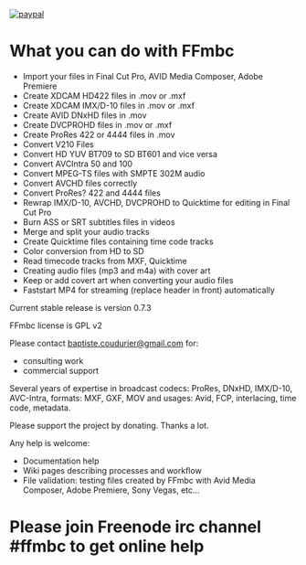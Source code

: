 
[![paypal](https://www.paypalobjects.com/en_US/i/btn/btn_donateCC_LG.gif)](https://www.paypal.com/cgi-bin/webscr?cmd=_s-xclick&hosted_button_id=YZXVPDXN68FDG)

# What you can do with FFmbc #

- Import your files in Final Cut Pro, AVID Media Composer, Adobe Premiere
- Create XDCAM HD422 files in .mov or .mxf
- Create XDCAM IMX/D-10 files in .mov or .mxf
- Create AVID DNxHD files in .mov
- Create DVCPROHD files in .mov or .mxf
- Create ProRes 422 or 4444 files in .mov
- Convert V210 Files
- Convert HD YUV BT709 to SD BT601 and vice versa
- Convert AVCIntra 50 and 100
- Convert MPEG-TS files with SMPTE 302M audio
- Convert AVCHD files correctly
- Convert ProRes? 422 and 4444 files
- Rewrap IMX/D-10, AVCHD, DVCPROHD to Quicktime for editing in Final Cut Pro
- Burn ASS or SRT subtitles files in videos
- Merge and split your audio tracks
- Create Quicktime files containing time code tracks
- Color conversion from HD to SD
- Read timecode tracks from MXF, Quicktime
- Creating audio files (mp3 and m4a) with cover art
- Keep or add covert art when converting your audio files
- Faststart MP4 for streaming (replace header in front) automatically

Current stable release is version 0.7.3

FFmbc license is GPL v2

Please contact baptiste.coudurier@gmail.com for:
 - consulting work
 - commercial support

Several years of expertise in broadcast codecs: ProRes, DNxHD, IMX/D-10, AVC-Intra, formats: MXF, GXF, MOV and usages: Avid, FCP, interlacing, time code, metadata.

Please support the project by donating. Thanks a lot.

Any help is welcome:
- Documentation help
- Wiki pages describing processes and workflow
- File validation: testing files created by FFmbc with Avid Media Composer, Adobe Premiere, Sony Vegas, etc...

# Please join Freenode irc channel #ffmbc to get online help #
